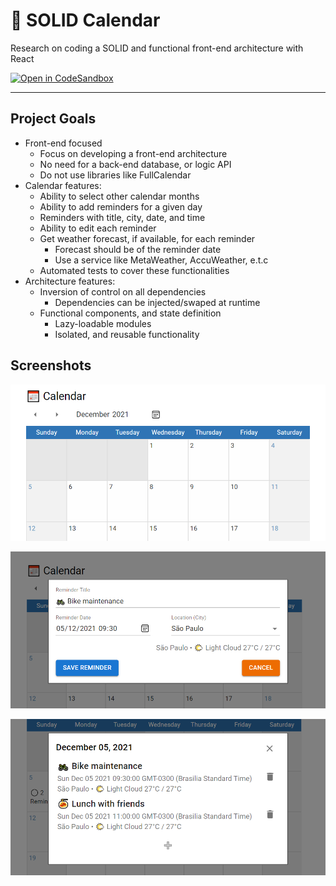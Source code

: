 # 📅 SOLID Calendar

Research on coding a SOLID and functional front-end architecture with React

[![Open in CodeSandbox](https://img.shields.io/badge/Open%20in-CodeSandbox-blue?style=flat-square&logo=codesandbox)][live_demo]

---

## Project Goals

- Front-end focused
  - Focus on developing a front-end architecture
  - No need for a back-end database, or logic API
  - Do not use libraries like FullCalendar
- Calendar features:
  - Ability to select other calendar months
  - Ability to add reminders for a given day
  - Reminders with title, city, date, and time
  - Ability to edit each reminder
  - Get weather forecast, if available, for each reminder
    - Forecast should be of the reminder date
    - Use a service like MetaWeather, AccuWeather, e.t.c
  - Automated tests to cover these functionalities
- Architecture features:
  - Inversion of control on all dependencies
    - Dependencies can be injected/swaped at runtime
  - Functional components, and state definition
    - Lazy-loadable modules
    - Isolated, and reusable functionality

## Screenshots

![calendar screenshot](./assets/images/calendar-view.png)

![calendar screenshot](./assets/images/reminder-editor.png)

![calendar screenshot](./assets/images/reminder-list.png)

[solid]: https://en.wikipedia.org/wiki/SOLID

[functional]: https://en.wikipedia.org/wiki/Functional_programming

[react]: https://reactjs.org/

[live_demo]: https://codesandbox.io/s/github/hd-o/coding-challenge/tree/main/packages/solid-calendar
